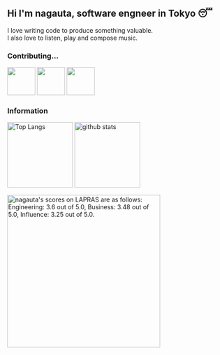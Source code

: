 ## Hi I'm nagauta, software engneer in Tokyo 😴
I love writing code to produce something valuable.<br> I also love to listen, play and compose music.

### Contributing...
<a title="Install raycast-bard-ai Raycast Extension" href="https://www.raycast.com/nagauta/chatwork-search"><img src="https://www.raycast.com/nagauta/chatwork-search/install_button@2x.png" height="64" alt="" style="height: 64px;"></a>
<a title="Install raycast-bard-ai Raycast Extension" href="https://www.raycast.com/nagauta/sequel-ace"><img src="https://www.raycast.com/nagauta/sequel-ace/install_button@2x.png" height="64" alt="" style="height: 64px;"></a>
<a title="Install raycast-bard-ai Raycast Extension" href="https://www.raycast.com/nagauta/nippon-colors"><img src="https://www.raycast.com/nagauta/nippon-colors/install_button@2x.png" height="64" alt="" style="height: 64px;"></a>

### Information
<p align="left"> 
  <img alt="Top Langs" height="150px" src="https://github-readme-stats.vercel.app/api?username=nagauta&theme=tokyonight" />
  <img alt="github stats" height="150px" src="https://github-readme-stats.vercel.app/api/top-langs/?username=nagauta&layout=compact&theme=tokyonight" />
</p>

<!--START_SECTION:lapras-card-->
<p ><a href="https://lapras.com/public/nagauta" target="_blank" rel="noopener noreferrer"><img alt="nagauta's scores on LAPRAS are as follows: Engineering: 3.6 out of 5.0, Business: 3.48 out of 5.0, Influence: 3.25 out of 5.0." src="https://lapras-card-generator.vercel.app/api/svg?e=3.6&b=3.48&i=3.25&b1=%23020E27&b2=%230E5593&i1=%23030E21&i2=%231688BF&l=en" width="350" ></a></p>
<!--END_SECTION:lapras-card-->
